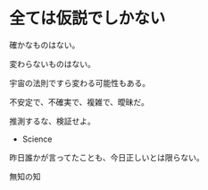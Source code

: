 # 全ては仮説でしかない

確かなものはない。

変わらないものはない。

宇宙の法則ですら変わる可能性もある。

不安定で、不確実で、複雑で、曖昧だ。

推測するな、検証せよ。

- Science

昨日誰かが言ってたことも、今日正しいとは限らない。

無知の知
